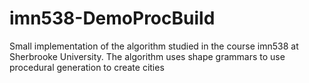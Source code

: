 # imn538-DemoProcBuild
Small implementation of the algorithm studied in the course imn538 at Sherbrooke University. The algorithm uses shape grammars to use procedural generation to create cities
